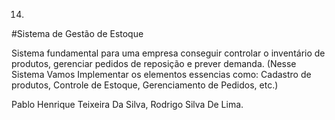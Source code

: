 14.
#Sistema de Gestão de Estoque 

Sistema fundamental para uma empresa conseguir controlar o inventário de produtos, gerenciar pedidos de reposição e prever demanda. (Nesse Sistema Vamos Implementar os elementos essencias como: Cadastro de produtos, Controle de Estoque, Gerenciamento de Pedidos, etc.)


Pablo Henrique Teixeira Da Silva, Rodrigo Silva De Lima. 
